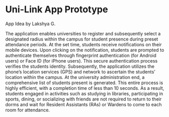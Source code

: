 # Uni-Link App Prototype
App Idea by Lakshya G.

The application enables universities to register and subsequently select a designated radius within the campus for student presence during preset attendance periods. At the set time, students receive notifications on their mobile devices. Upon clicking on the notification, students are prompted to authenticate themselves through fingerprint authentication (for Android users) or Face ID (for iPhone users). This secure authentication process verifies the students identity. Subsequently, the application utilizes the phone’s location services (GPS) and network to ascertain the students’ location within the campus. At the university administration end, a comprehensive list of students present is generated.
This entire process is highly efficient, with a completion time of less than 10 seconds. As a result, students engaged in activities such as studying in libraries, participating in sports, dining, or socializing with friends are not required to return to their dorms and wait for Resident Assistants (RAs) or Wardens to come to each room for attendance.
